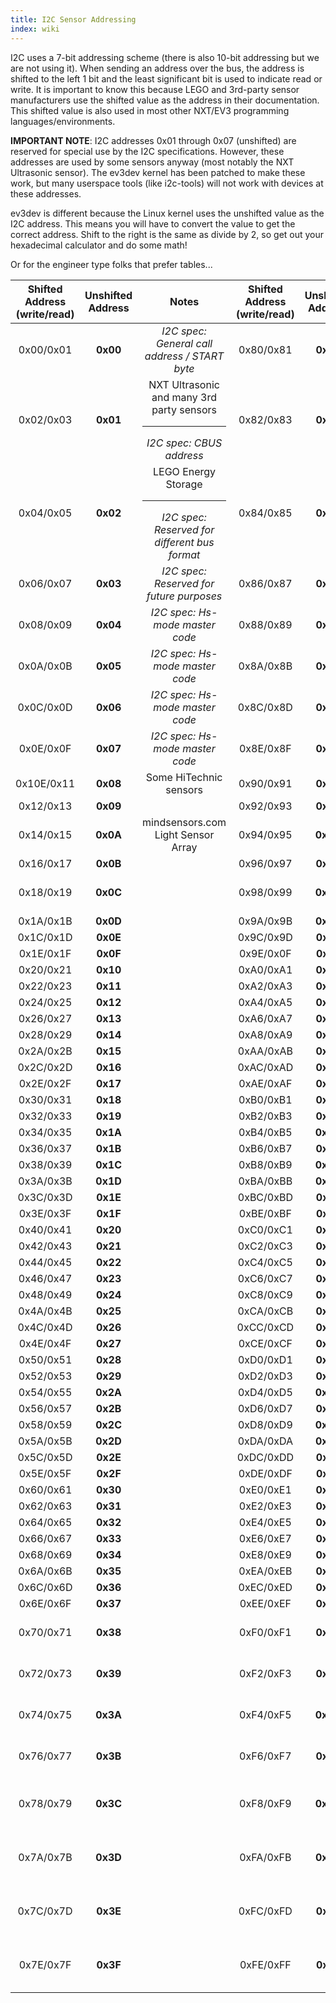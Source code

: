 ```yaml
---
title: I2C Sensor Addressing
index: wiki
---
```


I2C uses a 7-bit addressing scheme (there is also 10-bit addressing but we are not using it). When sending an address over the bus, the address is shifted to the left 1 bit and the least significant bit is used to indicate read or write. It is important to know this because LEGO and 3rd-party sensor manufacturers use the shifted value as the address in their documentation. This shifted value is also used in most other NXT/EV3 programming languages/environments. 

**IMPORTANT NOTE**: I2C addresses 0x01 through 0x07 (unshifted) are reserved for special use by the I2C specifications. However, these addresses are used by some sensors anyway (most notably the NXT Ultrasonic sensor). The ev3dev kernel has been patched to make these work, but many userspace tools (like i2c-tools) will not work with devices at these addresses.

ev3dev is different because the Linux kernel uses the unshifted value as the I2C address. This means you will have to convert the value to get the correct address. Shift to the right is the same as divide by 2, so get out your hexadecimal calculator and do some math!

Or for the engineer type folks that prefer tables...

| Shifted Address (write/read) | Unshifted Address | Notes | Shifted Address (write/read) | Unshifted Address | Notes |
|:-:|:-:|:-:|:-:|:-:|:-:|
| 0x00/0x01 | __0x00__ | *I2C spec: General call address / START byte* | 0x80/0x81 | __0x40__ |  |
| 0x02/0x03 | __0x01__ | NXT Ultrasonic and many 3rd party sensors <hr /> *I2C spec: CBUS address* | 0x82/0x83 | __0x41__ |  |
| 0x04/0x05 | __0x02__ | LEGO Energy Storage <hr /> *I2C spec: Reserved for different bus format* | 0x84/0x85 | __0x42__ |  |
| 0x06/0x07 | __0x03__ | *I2C spec: Reserved for future purposes* | 0x86/0x87 | __0x43__ |  |
| 0x08/0x09 | __0x04__ | *I2C spec: Hs-mode master code* | 0x88/0x89 | __0x44__ |  |
| 0x0A/0x0B | __0x05__ | *I2C spec: Hs-mode master code* | 0x8A/0x8B | __0x45__ |  |
| 0x0C/0x0D | __0x06__ | *I2C spec: Hs-mode master code* | 0x8C/0x8D | __0x46__ |  |
| 0x0E/0x0F | __0x07__ | *I2C spec: Hs-mode master code* | 0x8E/0x8F | __0x47__ |  |
| 0x10E/0x11 | __0x08__ | Some HiTechnic sensors | 0x90/0x91 | __0x48__ |  |
| 0x12/0x13 | __0x09__ |  | 0x92/0x93 | __0x49__ |  |
| 0x14/0x15 | __0x0A__ | mindsensors.com Light Sensor Array | 0x94/0x95 | __0x4A__ |  |
| 0x16/0x17 | __0x0B__ |  | 0x96/0x97 | __0x4B__ |  |
| 0x18/0x19 | __0x0C__ |  | 0x98/0x99 | __0x4C__ | LEGO Temperature Sensor |
| 0x1A/0x1B | __0x0D__ |  | 0x9A/0x9B | __0x4D__ |  |
| 0x1C/0x1D | __0x0E__ |  | 0x9C/0x9D | __0x4E__ |  |
| 0x1E/0x1F | __0x0F__ |  | 0x9E/0x0F | __0x4F__ |  |
| 0x20/0x21 | __0x10__ |  | 0xA0/0xA1 | __0x50__ |  |
| 0x22/0x23 | __0x11__ |  | 0xA2/0xA3 | __0x51__ |  |
| 0x24/0x25 | __0x12__ |  | 0xA4/0xA5 | __0x52__ |  |
| 0x26/0x27 | __0x13__ |  | 0xA6/0xA7 | __0x53__ |  |
| 0x28/0x29 | __0x14__ |  | 0xA8/0xA9 | __0x54__ |  |
| 0x2A/0x2B | __0x15__ |  | 0xAA/0xAB | __0x55__ |  |
| 0x2C/0x2D | __0x16__ |  | 0xAC/0xAD | __0x56__ |  |
| 0x2E/0x2F | __0x17__ |  | 0xAE/0xAF | __0x57__ |  |
| 0x30/0x31 | __0x18__ |  | 0xB0/0xB1 | __0x58__ |  |
| 0x32/0x33 | __0x19__ |  | 0xB2/0xB3 | __0x59__ |  |
| 0x34/0x35 | __0x1A__ |  | 0xB4/0xB5 | __0x5A__ |  |
| 0x36/0x37 | __0x1B__ |  | 0xB6/0xB7 | __0x5B__ |  |
| 0x38/0x39 | __0x1C__ |  | 0xB8/0xB9 | __0x5C__ |  |
| 0x3A/0x3B | __0x1D__ |  | 0xBA/0xBB | __0x5D__ |  |
| 0x3C/0x3D | __0x1E__ |  | 0xBC/0xBD | __0x5E__ |  |
| 0x3E/0x3F | __0x1F__ |  | 0xBE/0xBF | __0x5F__ |  |
| 0x40/0x41 | __0x20__ |  | 0xC0/0xC1 | __0x60__ |  |
| 0x42/0x43 | __0x21__ |  | 0xC2/0xC3 | __0x61__ |  |
| 0x44/0x45 | __0x22__ |  | 0xC4/0xC5 | __0x62__ |  |
| 0x46/0x47 | __0x23__ |  | 0xC6/0xC7 | __0x63__ |  |
| 0x48/0x49 | __0x24__ |  | 0xC8/0xC9 | __0x64__ |  |
| 0x4A/0x4B | __0x25__ |  | 0xCA/0xCB | __0x65__ |  |
| 0x4C/0x4D | __0x26__ |  | 0xCC/0xCD | __0x66__ |  |
| 0x4E/0x4F | __0x27__ |  | 0xCE/0xCF | __0x67__ |  |
| 0x50/0x51 | __0x28__ |  | 0xD0/0xD1 | __0x68__ |  |
| 0x52/0x53 | __0x29__ |  | 0xD2/0xD3 | __0x69__ |  |
| 0x54/0x55 | __0x2A__ |  | 0xD4/0xD5 | __0x6A__ |  |
| 0x56/0x57 | __0x2B__ |  | 0xD6/0xD7 | __0x6B__ |  |
| 0x58/0x59 | __0x2C__ |  | 0xD8/0xD9 | __0x6C__ |  |
| 0x5A/0x5B | __0x2D__ |  | 0xDA/0xDA | __0x6D__ |  |
| 0x5C/0x5D | __0x2E__ |  | 0xDC/0xDD | __0x6E__ |  |
| 0x5E/0x5F | __0x2F__ |  | 0xDE/0xDF | __0x6F__ |  |
| 0x60/0x61 | __0x30__ |  | 0xE0/0xE1 | __0x70__ |  |
| 0x62/0x63 | __0x31__ |  | 0xE2/0xE3 | __0x71__ |  |
| 0x64/0x65 | __0x32__ |  | 0xE4/0xE5 | __0x72__ |  |
| 0x66/0x67 | __0x33__ |  | 0xE6/0xE7 | __0x73__ |  |
| 0x68/0x69 | __0x34__ |  | 0xE8/0xE9 | __0x74__ |  |
| 0x6A/0x6B | __0x35__ |  | 0xEA/0xEB | __0x75__ |  |
| 0x6C/0x6D | __0x36__ |  | 0xEC/0xED | __0x76__ |  |
| 0x6E/0x6F | __0x37__ |  | 0xEE/0xEF | __0x77__ |  |
| 0x70/0x71 | __0x38__ |  | 0xF0/0xF1 | __0x78__ | *I2C spec: 10-bit slave addressing* |
| 0x72/0x73 | __0x39__ |  | 0xF2/0xF3 | __0x79__ | *I2C spec: 10-bit slave addressing* |
| 0x74/0x75 | __0x3A__ |  | 0xF4/0xF5 | __0x7A__ | *I2C spec: 10-bit slave addressing* |
| 0x76/0x77 | __0x3B__ |  | 0xF6/0xF7 | __0x7B__ | *I2C spec: 10-bit slave addressing* |
| 0x78/0x79 | __0x3C__ |  | 0xF8/0xF9 | __0x7C__ | *I2C spec: Reserved for future purposes* |
| 0x7A/0x7B | __0x3D__ |  | 0xFA/0xFB | __0x7D__ | *I2C spec: Reserved for future purposes* |
| 0x7C/0x7D | __0x3E__ |  | 0xFC/0xFD | __0x7E__ | *I2C spec: Reserved for future purposes* |
| 0x7E/0x7F | __0x3F__ |  | 0xFE/0xFF | __0x7F__ | *I2C spec: Reserved for future purposes* |


